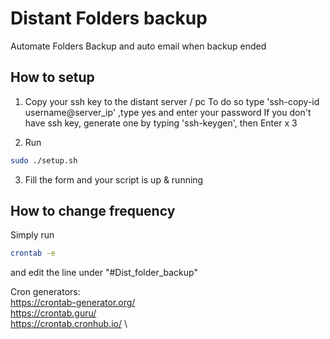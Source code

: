 # Distant Folders backup
Automate Folders Backup and auto email when backup ended


## How to setup

1. Copy your ssh key to the distant server / pc
   To do so type 'ssh-copy-id username@server_ip' ,type yes and enter your password
   If you don't have ssh key, generate one by typing 'ssh-keygen', then Enter x 3

2. Run

```bash
sudo ./setup.sh
```

3. Fill the form and your script is up & running

## How to change frequency

Simply run
```bash
crontab -e
```
and edit the line under "#Dist_folder_backup"

Cron generators: \
https://crontab-generator.org/ \
https://crontab.guru/ \
https://crontab.cronhub.io/ \
